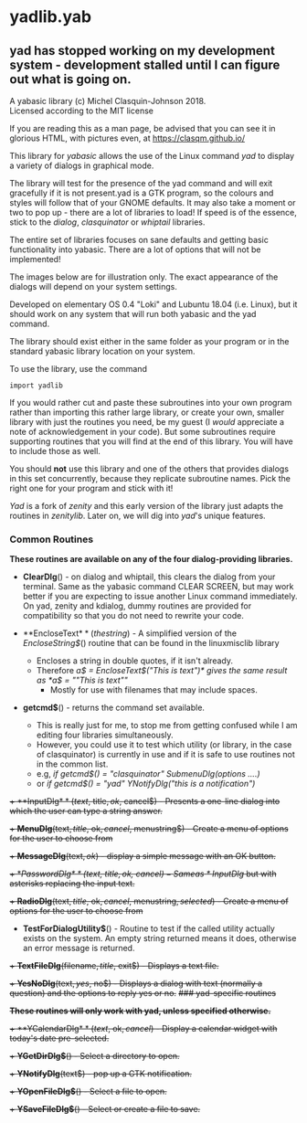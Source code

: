 # yadlib.yab

## yad has stopped working on my development system - development stalled until I can figure out what is going on.

A yabasic library (c) Michel Clasquin-Johnson 2018.  
Licensed according to the MIT license

If you are reading this as a man page, be advised that you can see it in glorious HTML, with pictures even, at https://clasqm.github.io/

This library for *yabasic* allows the use of the Linux command *yad* to display a variety of dialogs in graphical mode.

The library will test for the presence of the yad command and will exit gracefully if it is not present.yad is a GTK program, so the colours and styles will follow that of your GNOME defaults. It may also take a moment or two to pop up - there are a lot of libraries to load! If speed is of the essence, stick to the *dialog*, *clasquinator* or *whiptail* libraries.

The entire set of libraries focuses on sane defaults and getting basic functionality into yabasic. There are a lot of options that will not be implemented!

The images below are for illustration only. The exact appearance of the dialogs will depend on your system settings.

Developed on elementary OS 0.4 "Loki" and Lubuntu 18.04 (i.e. Linux), but it should work on any system that will run both yabasic and the yad command.

The library should exist either in the same folder as your program or in the standard yabasic library location on your system.

To use the library, use the command

    import yadlib

If you would rather cut and paste these subroutines into your own program rather than importing this rather large library, or create your own, smaller library with just the routines you need, be my guest (I *would* appreciate a note of acknowledgement in your code). But some subroutines require supporting routines that you will find at the end of this library. You will have to include those as well.

You should **not** use this library and one of the others that provides dialogs in this set concurrently, because they replicate subroutine names. Pick the right one for your program and stick with it!

*Yad* is a fork of *zenity* and this early version of the library just adapts the routines in *zenitylib*. Later on, we will dig into *yad*'s unique features.

### Common Routines

**These routines are available on any of the four dialog-providing libraries.**

+ **ClearDlg**() - on dialog and whiptail, this clears the dialog from your terminal. Same as the yabasic command CLEAR SCREEN, but may work better if you are expecting to issue another Linux command immediately. On yad, zenity and kdialog, dummy routines are provided for compatibility so that you do not need to rewrite your code.

+ **EncloseText$**(thestring$) - A simplified version of the *EncloseString$*() routine that can be found in the linuxmisclib library
    + Encloses a string in double quotes, if it isn't already.
    + Therefore *a$ = EncloseText$("This is text")* gives the same result as *a$ = "\"This is text\""*
        + Mostly for use with filenames that may include spaces.

+ **getcmd$**() - returns the command set available.
    + This is really just for me, to stop me from getting confused while I am editing four libraries simultaneously.
     + However, you could use it to test which utility (or library, in the case of clasquinator) is currently in use and if it is safe to use routines not in the common list.
    + e.g, *if getcmd$() = "clasquinator" SubmenuDlg(options ....)*
    + or  *if getcmd$() = "yad" YNotifyDlg("this is a notification")*

~~+ **InputDlg$**(text$, title$, ok$, cancel$) - Presents a one-line dialog into which the user can type a string answer.~~
 
~~+ **MenuDlg**(text$, title$, ok$, cancel$, menustring$) - Create a menu of options for the user to choose from~~

~~+ **MessageDlg**(text$, ok$) - display a simple message with an OK button.~~

~~+ **PasswordDlg$**(text$, title$, ok$, cancel$) - Same as *InputDlg$* but with asterisks replacing the input text.~~

~~+ **RadioDlg**(text$, title$, ok$, cancel$, menustring$, selected$) - Create a menu of options for the user to choose from~~

+ **TestForDialogUtility\$**\(\) - Routine to test if the called utility actually exists on the system. An empty string returned means it does, otherwise an error message is returned.

~~+ **TextFileDlg**(filename$, title$, exit$) - Displays a text file.~~

~~+ **YesNoDlg**(text$,yes$, no$) - Displays a dialog with text (normally a question) and the options to reply yes or no.~~
~~### yad-specific routines~~
 
~~**These routines will only work with yad, unless specified otherwise.**~~
 
~~+ **YCalendarDlg$**(text$, ok$, cancel$) - Display a calendar widget with today's date pre-selected.~~

~~+ **YGetDirDlg$**() - Select a directory to open.~~

~~+ **YNotifyDlg**(text$) - pop up a GTK notification.~~

~~+ **YOpenFileDlg$**() - Select a file to open.~~

~~+ **YSaveFileDlg$**() - Select or create a file to save.~~
